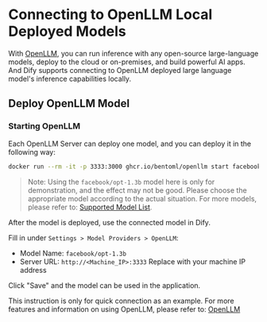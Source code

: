 # Connecting to OpenLLM Local Deployed Models

With [OpenLLM](https://github.com/bentoml/OpenLLM), you can run inference with any open-source large-language models, deploy to the cloud or on-premises, and build powerful AI apps.
And Dify supports connecting to OpenLLM deployed large language model's inference capabilities locally.

## Deploy OpenLLM Model
### Starting OpenLLM

Each OpenLLM Server can deploy one model, and you can deploy it in the following way:

```bash
docker run --rm -it -p 3333:3000 ghcr.io/bentoml/openllm start facebook/opt-1.3b --backend pt
```

> Note: Using the `facebook/opt-1.3b` model here is only for demonstration, and the effect may not be good. Please choose the appropriate model according to the actual situation. For more models, please refer to: [Supported Model List](https://github.com/bentoml/OpenLLM#-supported-models).

After the model is deployed, use the connected model in Dify.

   Fill in under `Settings > Model Providers > OpenLLM`:

   - Model Name: `facebook/opt-1.3b`
   - Server URL: `http://<Machine_IP>:3333` Replace with your machine IP address

   Click "Save" and the model can be used in the application.

This instruction is only for quick connection as an example. For more features and information on using OpenLLM, please refer to: [OpenLLM](https://github.com/bentoml/OpenLLM)